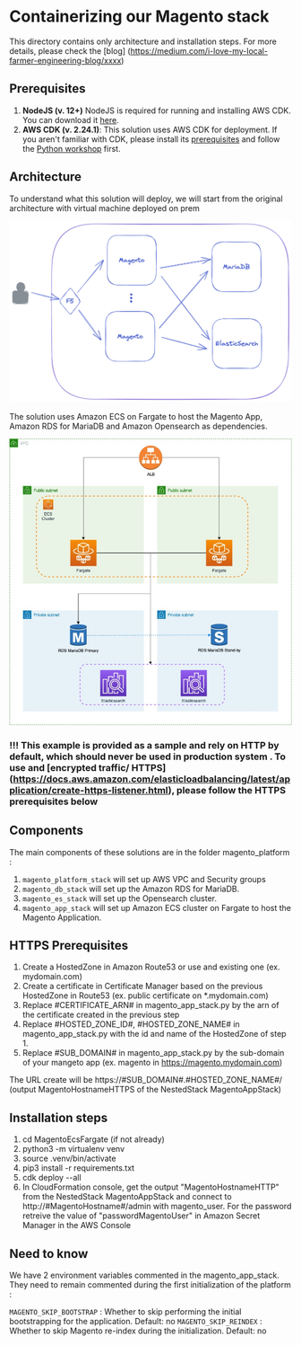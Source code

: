 # Containerizing our Magento stack

This directory contains only architecture and installation steps. For more details, please check the [blog] (https://medium.com/i-love-my-local-farmer-engineering-blog/xxxx) 

## Prerequisites
1. **NodeJS (v. 12+)** NodeJS is required for running and installing AWS CDK. You can download it [here](https://nodejs.org/en/download/).
1. **AWS CDK (v. 2.24.1)**: This solution uses AWS CDK for deployment. If you aren't familiar with CDK, please install its [prerequisites](https://cdkworkshop.com/15-prerequisites.html) and follow the  [Python workshop](https://cdkworkshop.com/30-python.html) first.   

## Architecture
To understand what this solution will deploy, we will start from the original architecture with virtual machine deployed on prem

![](.README_images/on-prem-architecture.png)

The solution uses Amazon ECS on Fargate to host the Magento App, Amazon RDS for MariaDB and Amazon Opensearch as dependencies.

![](.README_images/on-aws.jpg)

### !!! This example is provided as a sample and rely on HTTP by default, which should never be used in production system . To use and [encrypted traffic/ HTTPS] (https://docs.aws.amazon.com/elasticloadbalancing/latest/application/create-https-listener.html), please follow the HTTPS prerequisites below

## Components 

The main components of these solutions are in the folder magento_platform :

1. `magento_platform_stack` will set up AWS VPC and Security groups
2. `magento_db_stack` will set up the Amazon RDS for MariaDB.
3. `magento_es_stack` will set up the Opensearch cluster.
4. `magento_app_stack` will set up Amazon ECS cluster on Fargate to host the Magento Application.  

## HTTPS Prerequisites 

1. Create a HostedZone in Amazon Route53 or use and existing one (ex. mydomain.com)
2. Create a certificate in Certificate Manager based on the previous HostedZone in Route53 (ex. public certificate on *.mydomain.com)
3. Replace #CERTIFICATE_ARN# in magento_app_stack.py by the arn of the certificate created in the previous step
4. Replace #HOSTED_ZONE_ID#, #HOSTED_ZONE_NAME# in magento_app_stack.py with the id and name of the HostedZone of step 1.
5. Replace #SUB_DOMAIN# in magento_app_stack.py by the sub-domain of your mangeto app (ex. magento in https://magento.mydomain.com)

The URL create will be https://#SUB_DOMAIN#.#HOSTED_ZONE_NAME#/ (output MagentoHostnameHTTPS of the NestedStack MagentoAppStack) 

## Installation steps

1. cd MagentoEcsFargate (if not already)
2. python3 -m virtualenv venv
3. source .venv/bin/activate
4. pip3 install -r requirements.txt
5. cdk deploy --all
6. In CloudFormation console, get the output "MagentoHostnameHTTP" from the NestedStack MagentoAppStack and connect to http://#MagentoHostname#/admin with magento_user. For the password retreive the value of "passwordMagentoUser" in Amazon Secret Manager in the AWS Console 

## Need to know 

We have 2 environment variables commented in the magento_app_stack. They need to remain commented during the first initialization of the platform :

`MAGENTO_SKIP_BOOTSTRAP` : Whether to skip performing the initial bootstrapping for the application. Default: no
`MAGENTO_SKIP_REINDEX` : Whether to skip Magento re-index during the initialization. Default: no
